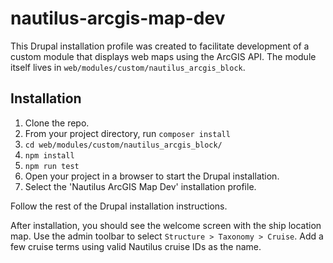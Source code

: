 # nautilus-arcgis-map-dev

This Drupal installation profile was created to facilitate development of a custom module that displays web maps using the ArcGIS API. The module itself lives in `web/modules/custom/nautilus_arcgis_block`.

## Installation

1. Clone the repo.
2. From your project directory, run `composer install`
3. `cd web/modules/custom/nautilus_arcgis_block/`
4. `npm install`
5. `npm run test`
6. Open your project in a browser to start the Drupal installation.
7. Select the 'Nautilus ArcGIS Map Dev' installation profile.

Follow the rest of the Drupal installation instructions.

After installation, you should see the welcome screen with the ship location map. Use the admin toolbar to select `Structure > Taxonomy > Cruise`. Add a few cruise terms using valid Nautilus cruise IDs as the name.